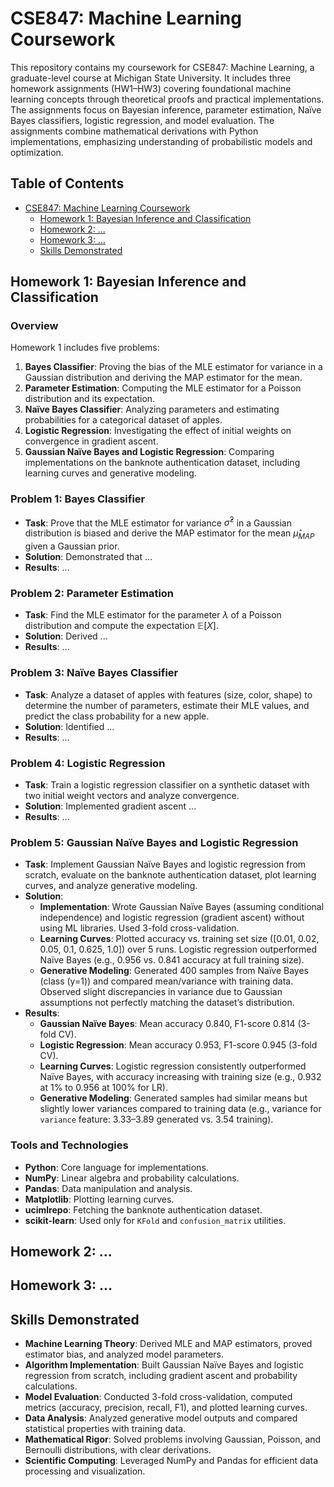# CSE847: Machine Learning Coursework

This repository contains my coursework for CSE847: Machine Learning, a graduate-level course at Michigan State University. It includes three homework assignments (HW1–HW3) covering foundational machine learning concepts through theoretical proofs and practical implementations. The assignments focus on Bayesian inference, parameter estimation, Naïve Bayes classifiers, logistic regression, and model evaluation. The assignments combine mathematical derivations with Python implementations, emphasizing understanding of probabilistic models and optimization.

## Table of Contents
- [CSE847: Machine Learning Coursework](#cse847-machine-learning-coursework)
  - [Homework 1: Bayesian Inference and Classification](#homework-1-bayesian-inference-and-classification)
  - [Homework 2: ...]()
  - [Homework 3: ...]()
  - [Skills Demonstrated](#skills-demonstrated)


## Homework 1: Bayesian Inference and Classification

### Overview
Homework 1 includes five problems:
1. **Bayes Classifier**: Proving the bias of the MLE estimator for variance in a Gaussian distribution and deriving the MAP estimator for the mean.
2. **Parameter Estimation**: Computing the MLE estimator for a Poisson distribution and its expectation.
3. **Naïve Bayes Classifier**: Analyzing parameters and estimating probabilities for a categorical dataset of apples.
4. **Logistic Regression**: Investigating the effect of initial weights on convergence in gradient ascent.
5. **Gaussian Naïve Bayes and Logistic Regression**: Comparing implementations on the banknote authentication dataset, including learning curves and generative modeling.

### Problem 1: Bayes Classifier
- **Task**: Prove that the MLE estimator for variance $\hat{\sigma}^2$ in a Gaussian distribution is biased and derive the MAP estimator for the mean $\hat{\mu}_{MAP}$ given a Gaussian prior.
- **Solution**: Demonstrated that ...
- **Results**: ...

### Problem 2: Parameter Estimation
- **Task**: Find the MLE estimator for the parameter $\lambda$ of a Poisson distribution and compute the expectation $\mathbb{E}[X]$.
- **Solution**: Derived ...
- **Results**: ...

### Problem 3: Naïve Bayes Classifier
- **Task**: Analyze a dataset of apples with features (size, color, shape) to determine the number of parameters, estimate their MLE values, and predict the class probability for a new apple.
- **Solution**: Identified ...
- **Results**: ...

### Problem 4: Logistic Regression
- **Task**: Train a logistic regression classifier on a synthetic dataset with two initial weight vectors and analyze convergence.
- **Solution**: Implemented gradient ascent ...
- **Results**: ...

### Problem 5: Gaussian Naïve Bayes and Logistic Regression
- **Task**: Implement Gaussian Naïve Bayes and logistic regression from scratch, evaluate on the banknote authentication dataset, plot learning curves, and analyze generative modeling.
- **Solution**:
  - **Implementation**: Wrote Gaussian Naïve Bayes (assuming conditional independence) and logistic regression (gradient ascent) without using ML libraries. Used 3-fold cross-validation.
  - **Learning Curves**: Plotted accuracy vs. training set size ([0.01, 0.02, 0.05, 0.1, 0.625, 1.0]) over 5 runs. Logistic regression outperformed Naïve Bayes (e.g., 0.956 vs. 0.841 accuracy at full training size).
  - **Generative Modeling**: Generated 400 samples from Naïve Bayes (class \(y=1\)) and compared mean/variance with training data. Observed slight discrepancies in variance due to Gaussian assumptions not perfectly matching the dataset’s distribution.
- **Results**:
  - **Gaussian Naïve Bayes**: Mean accuracy 0.840, F1-score 0.814 (3-fold CV).
  - **Logistic Regression**: Mean accuracy 0.953, F1-score 0.945 (3-fold CV).
  - **Learning Curves**: Logistic regression consistently outperformed Naïve Bayes, with accuracy increasing with training size (e.g., 0.932 at 1% to 0.956 at 100% for LR).
  - **Generative Modeling**: Generated samples had similar means but slightly lower variances compared to training data (e.g., variance for `variance` feature: 3.33–3.89 generated vs. 3.54 training).

### Tools and Technologies
- **Python**: Core language for implementations.
- **NumPy**: Linear algebra and probability calculations.
- **Pandas**: Data manipulation and analysis.
- **Matplotlib**: Plotting learning curves.
- **ucimlrepo**: Fetching the banknote authentication dataset.
- **scikit-learn**: Used only for `KFold` and `confusion_matrix` utilities.

## Homework 2: ...

## Homework 3: ...

## Skills Demonstrated
- **Machine Learning Theory**: Derived MLE and MAP estimators, proved estimator bias, and analyzed model parameters.
- **Algorithm Implementation**: Built Gaussian Naïve Bayes and logistic regression from scratch, including gradient ascent and probability calculations.
- **Model Evaluation**: Conducted 3-fold cross-validation, computed metrics (accuracy, precision, recall, F1), and plotted learning curves.
- **Data Analysis**: Analyzed generative model outputs and compared statistical properties with training data.
- **Mathematical Rigor**: Solved problems involving Gaussian, Poisson, and Bernoulli distributions, with clear derivations.
- **Scientific Computing**: Leveraged NumPy and Pandas for efficient data processing and visualization.

